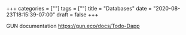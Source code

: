 +++
categories = [""]
tags = [""]
title = "Databases"
date = "2020-08-23T18:15:39-07:00"
draft = false
+++

GUN documentation
https://gun.eco/docs/Todo-Dapp

